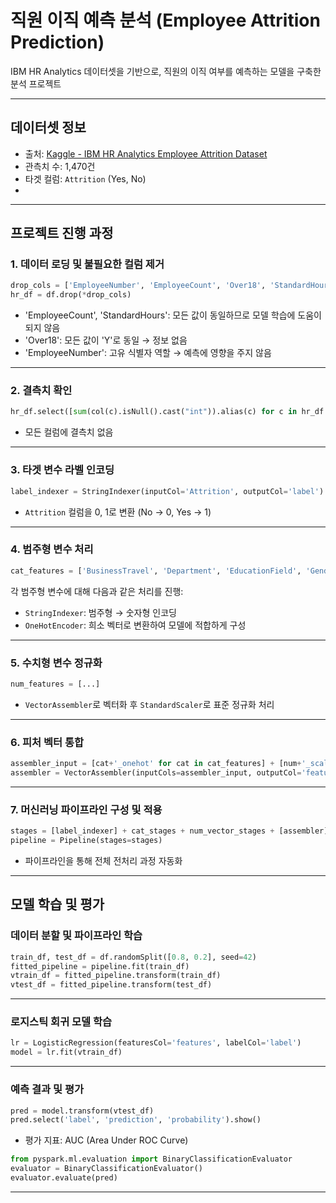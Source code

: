 # 직원 이직 예측 분석 (Employee Attrition Prediction)

IBM HR Analytics 데이터셋을 기반으로, 직원의 이직 여부를 예측하는 모델을 구축한 분석 프로젝트

---

## 데이터셋 정보

- 출처: [Kaggle - IBM HR Analytics Employee Attrition Dataset](https://www.kaggle.com/datasets/pavansubhasht/ibm-hr-analytics-attrition-dataset)
- 관측치 수: 1,470건
- 타겟 컬럼: `Attrition` (Yes, No)
- 

---

## 프로젝트 진행 과정

### 1. 데이터 로딩 및 불필요한 컬럼 제거

```python
drop_cols = ['EmployeeNumber', 'EmployeeCount', 'Over18', 'StandardHours']
hr_df = df.drop(*drop_cols)
```

- 'EmployeeCount', 'StandardHours': 모든 값이 동일하므로 모델 학습에 도움이 되지 않음
- 'Over18': 모든 값이 'Y'로 동일 → 정보 없음
- 'EmployeeNumber': 고유 식별자 역할 → 예측에 영향을 주지 않음

---

### 2. 결측치 확인

```python
hr_df.select([sum(col(c).isNull().cast("int")).alias(c) for c in hr_df.columns]).show()
```

- 모든 컬럼에 결측치 없음

---

### 3. 타겟 변수 라벨 인코딩

```python
label_indexer = StringIndexer(inputCol='Attrition', outputCol='label')
```

- `Attrition` 컬럼을 0, 1로 변환 (No → 0, Yes → 1)

---

### 4. 범주형 변수 처리

```python
cat_features = ['BusinessTravel', 'Department', 'EducationField', 'Gender', 'JobRole', 'MaritalStatus', 'OverTime']
```

각 범주형 변수에 대해 다음과 같은 처리를 진행:
- `StringIndexer`: 범주형 → 숫자형 인코딩
- `OneHotEncoder`: 희소 벡터로 변환하여 모델에 적합하게 구성

---

### 5. 수치형 변수 정규화

```python
num_features = [...]
```

- `VectorAssembler`로 벡터화 후 `StandardScaler`로 표준 정규화 처리

---

### 6. 피처 벡터 통합

```python
assembler_input = [cat+'_onehot' for cat in cat_features] + [num+'_scaled' for num in num_features]
assembler = VectorAssembler(inputCols=assembler_input, outputCol='features')
```

---

### 7. 머신러닝 파이프라인 구성 및 적용

```python
stages = [label_indexer] + cat_stages + num_vector_stages + [assembler]
pipeline = Pipeline(stages=stages)
```

- 파이프라인을 통해 전체 전처리 과정 자동화

---

## 모델 학습 및 평가

### 데이터 분할 및 파이프라인 학습

```python
train_df, test_df = df.randomSplit([0.8, 0.2], seed=42)
fitted_pipeline = pipeline.fit(train_df)
vtrain_df = fitted_pipeline.transform(train_df)
vtest_df = fitted_pipeline.transform(test_df)
```

---

### 로지스틱 회귀 모델 학습

```python
lr = LogisticRegression(featuresCol='features', labelCol='label')
model = lr.fit(vtrain_df)
```

---

### 예측 결과 및 평가

```python
pred = model.transform(vtest_df)
pred.select('label', 'prediction', 'probability').show()
```

- 평가 지표: AUC (Area Under ROC Curve)

```python
from pyspark.ml.evaluation import BinaryClassificationEvaluator
evaluator = BinaryClassificationEvaluator()
evaluator.evaluate(pred)
```

---

